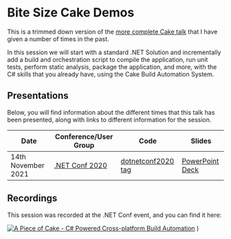 # Bite Size Cake Demos

This is a trimmed down version of the [more complete Cake talk](https://github.com/gep13-talks/CakeDemos) that I have given a number of times in the past.

In this session we will start with a standard .NET Solution and incrementally add a build and orchestration script to compile the application, run unit tests, perform static analysis, package the application, and more, with the C# skills that you already have, using the Cake Build Automation System.

## Presentations

Below, you will find information about the different times that this talk has been presented, along with links to different information for the session.

| Date                    | Conference/User Group                         | Code                                                                                               | Slides                                                                                                                    |
|-------------------------|-----------------------------------------------|----------------------------------------------------------------------------------------------------|---------------------------------------------------------------------------------------------------------------------------|
| 14th November 2021      | [.NET Conf 2020](https://www.dotnetconf.net/) | [dotnetconf2020 tag](https://github.com/gep13-talks/BiteSizeCakeDemos/releases/tag/dotnetconf2020) | [PowerPoint Deck](https://github.com/gep13-talks/BiteSizeCakeDemos/releases/download/dotnetconf2020/a-piece-of-cake.pptx) |

## Recordings

This session was recorded at the .NET Conf event, and you can find it here:

[![A Piece of Cake - C# Powered Cross-platform Build Automation](https://img.youtube.com/vi/o38glTSZsVg/0.jpg)](http://www.youtube.com/watch?v=o38glTSZsVg "A Piece of Cake - C# Powered Cross-platform Build Automation")
)
